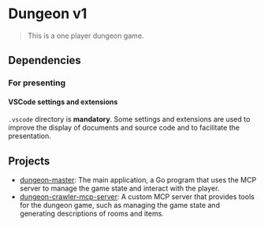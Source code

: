 # Dungeon v1
> This is a one player dungeon game.

## Dependencies

### For presenting

#### VSCode settings and extensions

`.vscode` directory is **mandatory**. Some settings and extensions are used to improve the display of documents and source code and to facilitate the presentation.



## Projects

- [dungeon-master](./dungeon-master/README.md): The main application, a Go program that uses the MCP server to manage the game state and interact with the player.
- [dungeon-crawler-mcp-server](./dungeon-crawler-mcp-server/README.md): A custom MCP server that provides tools for the dungeon game, such as managing the game state and generating descriptions of rooms and items.
